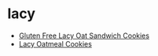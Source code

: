 # lacy

 * [Gluten Free Lacy Oat Sandwich Cookies](index/g/gluten-free-lacy-oat-sandwich-cookies-51259010.json)
 * [Lacy Oatmeal Cookies](index/l/lacy-oatmeal-cookies.json)
